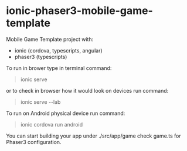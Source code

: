 # ionic-phaser3-mobile-game-template
Mobile Game Template project with:
- ionic (cordova, typescripts, angular)
- phaser3 (typescripts)

To run in brower type in terminal command:
> ionic serve

or to check in browser how it would look on devices run command:
> ionic serve --lab 

To run on Android physical device run command:
> ionic cordova run android

You can start building your app under ./src/app/game check game.ts for Phaser3 configuration.
